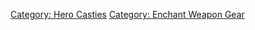 [Category: Hero Casties](Category:_Hero_Casties "wikilink") [Category:
Enchant Weapon Gear](Category:_Enchant_Weapon_Gear "wikilink")

